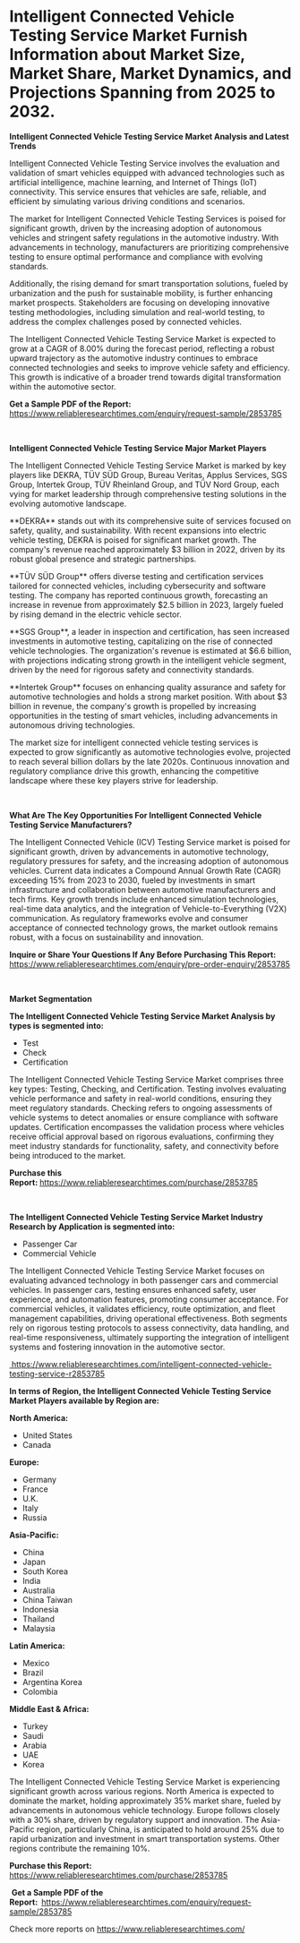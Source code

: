 <p><h1>Intelligent Connected Vehicle Testing Service Market Furnish Information about Market Size, Market Share, Market Dynamics, and Projections Spanning from 2025 to 2032.</h1></p><p><strong>Intelligent Connected Vehicle Testing Service Market Analysis and Latest Trends</strong></p>
<p><p>Intelligent Connected Vehicle Testing Service involves the evaluation and validation of smart vehicles equipped with advanced technologies such as artificial intelligence, machine learning, and Internet of Things (IoT) connectivity. This service ensures that vehicles are safe, reliable, and efficient by simulating various driving conditions and scenarios.</p><p>The market for Intelligent Connected Vehicle Testing Services is poised for significant growth, driven by the increasing adoption of autonomous vehicles and stringent safety regulations in the automotive industry. With advancements in technology, manufacturers are prioritizing comprehensive testing to ensure optimal performance and compliance with evolving standards. </p><p>Additionally, the rising demand for smart transportation solutions, fueled by urbanization and the push for sustainable mobility, is further enhancing market prospects. Stakeholders are focusing on developing innovative testing methodologies, including simulation and real-world testing, to address the complex challenges posed by connected vehicles.</p><p>The Intelligent Connected Vehicle Testing Service Market is expected to grow at a CAGR of 8.00% during the forecast period, reflecting a robust upward trajectory as the automotive industry continues to embrace connected technologies and seeks to improve vehicle safety and efficiency. This growth is indicative of a broader trend towards digital transformation within the automotive sector.</p></p>
<p><strong>Get a Sample PDF of the Report:&nbsp;</strong> <a href="https://www.reliableresearchtimes.com/enquiry/request-sample/2853785?utm_campaign=3358&utm_medium=2&utm_source=Github&utm_content=ia&utm_term=12032025&utm_id=intelligent-connected-vehicle-testing-service">https://www.reliableresearchtimes.com/enquiry/request-sample/2853785</a></p>
<p>&nbsp;</p>
<p><strong>Intelligent Connected Vehicle Testing Service Major Market Players</strong></p>
<p><p>The Intelligent Connected Vehicle Testing Service Market is marked by key players like DEKRA, TÜV SÜD Group, Bureau Veritas, Applus Services, SGS Group, Intertek Group, TÜV Rheinland Group, and TÜV Nord Group, each vying for market leadership through comprehensive testing solutions in the evolving automotive landscape.</p><p>**DEKRA** stands out with its comprehensive suite of services focused on safety, quality, and sustainability. With recent expansions into electric vehicle testing, DEKRA is poised for significant market growth. The company's revenue reached approximately $3 billion in 2022, driven by its robust global presence and strategic partnerships.</p><p>**TÜV SÜD Group** offers diverse testing and certification services tailored for connected vehicles, including cybersecurity and software testing. The company has reported continuous growth, forecasting an increase in revenue from approximately $2.5 billion in 2023, largely fueled by rising demand in the electric vehicle sector.</p><p>**SGS Group**, a leader in inspection and certification, has seen increased investments in automotive testing, capitalizing on the rise of connected vehicle technologies. The organization's revenue is estimated at $6.6 billion, with projections indicating strong growth in the intelligent vehicle segment, driven by the need for rigorous safety and connectivity standards.</p><p>**Intertek Group** focuses on enhancing quality assurance and safety for automotive technologies and holds a strong market position. With about $3 billion in revenue, the company's growth is propelled by increasing opportunities in the testing of smart vehicles, including advancements in autonomous driving technologies.</p><p>The market size for intelligent connected vehicle testing services is expected to grow significantly as automotive technologies evolve, projected to reach several billion dollars by the late 2020s. Continuous innovation and regulatory compliance drive this growth, enhancing the competitive landscape where these key players strive for leadership.</p></p>
<p>&nbsp;</p>
<p><strong>What Are The Key Opportunities For Intelligent Connected Vehicle Testing Service Manufacturers?</strong></p>
<p><p>The Intelligent Connected Vehicle (ICV) Testing Service market is poised for significant growth, driven by advancements in automotive technology, regulatory pressures for safety, and the increasing adoption of autonomous vehicles. Current data indicates a Compound Annual Growth Rate (CAGR) exceeding 15% from 2023 to 2030, fueled by investments in smart infrastructure and collaboration between automotive manufacturers and tech firms. Key growth trends include enhanced simulation technologies, real-time data analytics, and the integration of Vehicle-to-Everything (V2X) communication. As regulatory frameworks evolve and consumer acceptance of connected technology grows, the market outlook remains robust, with a focus on sustainability and innovation.</p></p>
<p><strong>Inquire or Share Your Questions If Any Before Purchasing This Report:</strong> <a href="https://www.reliableresearchtimes.com/enquiry/pre-order-enquiry/2853785?utm_campaign=3358&utm_medium=2&utm_source=Github&utm_content=ia&utm_term=12032025&utm_id=intelligent-connected-vehicle-testing-service">https://www.reliableresearchtimes.com/enquiry/pre-order-enquiry/2853785</a></p>
<p>&nbsp;</p>
<p><strong>Market Segmentation</strong></p>
<p><strong>The Intelligent Connected Vehicle Testing Service Market Analysis by types is segmented into:</strong></p>
<p><ul><li>Test</li><li>Check</li><li>Certification</li></ul></p>
<p><p>The Intelligent Connected Vehicle Testing Service Market comprises three key types: Testing, Checking, and Certification. Testing involves evaluating vehicle performance and safety in real-world conditions, ensuring they meet regulatory standards. Checking refers to ongoing assessments of vehicle systems to detect anomalies or ensure compliance with software updates. Certification encompasses the validation process where vehicles receive official approval based on rigorous evaluations, confirming they meet industry standards for functionality, safety, and connectivity before being introduced to the market.</p></p>
<p><strong>Purchase this Report:&nbsp;</strong><a href="https://www.reliableresearchtimes.com/purchase/2853785?utm_campaign=3358&utm_medium=2&utm_source=Github&utm_content=ia&utm_term=12032025&utm_id=intelligent-connected-vehicle-testing-service">https://www.reliableresearchtimes.com/purchase/2853785</a></p>
<p>&nbsp;</p>
<p><strong>The Intelligent Connected Vehicle Testing Service Market Industry Research by Application is segmented into:</strong></p>
<p><ul><li>Passenger Car</li><li>Commercial Vehicle</li></ul></p>
<p><p>The Intelligent Connected Vehicle Testing Service Market focuses on evaluating advanced technology in both passenger cars and commercial vehicles. In passenger cars, testing ensures enhanced safety, user experience, and automation features, promoting consumer acceptance. For commercial vehicles, it validates efficiency, route optimization, and fleet management capabilities, driving operational effectiveness. Both segments rely on rigorous testing protocols to assess connectivity, data handling, and real-time responsiveness, ultimately supporting the integration of intelligent systems and fostering innovation in the automotive sector.</p></p>
<p><a href="https://www.reliableresearchtimes.com/intelligent-connected-vehicle-testing-service-r2853785?utm_campaign=3358&utm_medium=2&utm_source=Github&utm_content=ia&utm_term=12032025&utm_id=intelligent-connected-vehicle-testing-service">&nbsp;https://www.reliableresearchtimes.com/intelligent-connected-vehicle-testing-service-r2853785</a></p>
<p><strong>In terms of Region, the Intelligent Connected Vehicle Testing Service Market Players available by Region are:</strong></p>
<p>
    <p> <strong> North America: </strong>
        <ul>
            <li>United States</li>
            <li>Canada</li>
        </ul>
        </p> 
    <p> <strong> Europe: </strong>
        <ul>
            <li>Germany</li>
            <li>France</li>
            <li>U.K.</li>
            <li>Italy</li>
            <li>Russia</li>
        </ul>
        </p> 
    <p> <strong> Asia-Pacific: </strong>
        <ul>
            <li>China</li>
            <li>Japan</li>
            <li>South Korea</li>
            <li>India</li>
            <li>Australia</li>
            <li>China Taiwan</li>
            <li>Indonesia</li>
            <li>Thailand</li>
            <li>Malaysia</li>
        </ul>
        </p> 
    <p> <strong> Latin America: </strong>
        <ul>
            <li>Mexico</li>
            <li>Brazil</li>
            <li>Argentina Korea</li>
            <li>Colombia</li>
        </ul>
        </p> 
    <p> <strong> Middle East & Africa: </strong>
        <ul>
            <li>Turkey</li>
            <li>Saudi</li>
            <li>Arabia</li>
            <li>UAE</li>
            <li>Korea</li>
        </ul>
    </p>
    </p>
<p><p>The Intelligent Connected Vehicle Testing Service Market is experiencing significant growth across various regions. North America is expected to dominate the market, holding approximately 35% market share, fueled by advancements in autonomous vehicle technology. Europe follows closely with a 30% share, driven by regulatory support and innovation. The Asia-Pacific region, particularly China, is anticipated to hold around 25% due to rapid urbanization and investment in smart transportation systems. Other regions contribute the remaining 10%.</p></p>
<p><strong>Purchase this Report: </strong><a href="https://www.reliableresearchtimes.com/purchase/2853785?utm_campaign=3358&utm_medium=2&utm_source=Github&utm_content=ia&utm_term=12032025&utm_id=intelligent-connected-vehicle-testing-service">https://www.reliableresearchtimes.com/purchase/2853785</a></p>
<p>&nbsp;<strong>Get a Sample PDF of the Report:&nbsp;&nbsp;</strong><a href="https://www.reliableresearchtimes.com/enquiry/request-sample/2853785?utm_campaign=3358&utm_medium=2&utm_source=Github&utm_content=ia&utm_term=12032025&utm_id=intelligent-connected-vehicle-testing-service">https://www.reliableresearchtimes.com/enquiry/request-sample/2853785</a></p>
<p><strong></strong></p>
<p>Check more reports on <a href="https://www.reliableresearchtimes.com/?utm_campaign=3358&utm_medium=2&utm_source=Github&utm_content=ia&utm_term=12032025&utm_id=intelligent-connected-vehicle-testing-service">https://www.reliableresearchtimes.com/</a></p>